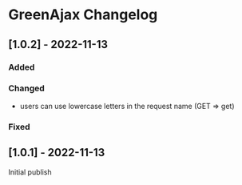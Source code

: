 # GreenAjax Changelog

## [1.0.2] - 2022-11-13

### Added

### Changed

- users can use lowercase letters in the request name (GET => get)

### Fixed

## [1.0.1] - 2022-11-13

Initial publish